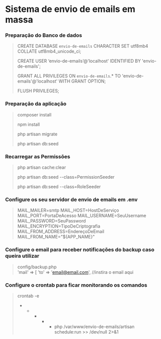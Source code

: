 # Sistema de envio de emails em massa

### Preparação do Banco de dados

> CREATE DATABASE `envio-de-emails` CHARACTER SET utf8mb4 COLLATE utf8mb4_unicode_ci;
>
> CREATE USER ‘envio-de-emails’@'localhost' IDENTIFIED BY 'envio-de-emails';
>
> GRANT ALL PRIVILEGES ON `envio-de-emails`.* TO 'envio-de-emails'@'localhost' WITH GRANT OPTION;
>
> FLUSH PRIVILEGES;

### Preparação da aplicação

> composer install
>
> npm install
>
> php artisan migrate
>
> php artisan db:seed

### Recarregar as Permissões

> php artisan cache:clear
>
> php artisan db:seed --class=PermissionSeeder
>
> php artisan db:seed --class=RoleSeeder

### Configure os seu servidor de envio de emails em .env

>MAIL_MAILER=smtp
>MAIL_HOST=HostDeServiço
>MAIL_PORT=PortaDeAcesso
>MAIL_USERNAME=SeuUsername
>MAIL_PASSWORD=SeuPassword
>MAIL_ENCRYPTION=TipoDeCriptografia
>MAIL_FROM_ADDRESS=EndereçoDeEmail
>MAIL_FROM_NAME="${APP_NAME}"

### Configure o email para receber notificações do backup caso queira utilizar

>   config/backup.php  
>   'mail' => [ 
>       'to' => 'email@email.com', //instira o email aqui

### Configure o crontab para ficar monitorando os comandos

> crontab -e
>
> * * * * * php /var/www/envio-de-emails/artisan schedule:run >> /dev/null 2>&1
